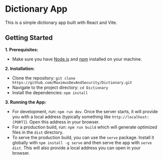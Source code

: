# Dictionary App

This is a simple dictionary app built with React and Vite.

## Getting Started

**1. Prerequisites:**
- Make sure you have [Node.js](https://nodejs.org/) and [npm](https://www.npmjs.com/) installed on your machine.

**2. Installation:**
- Clone the repository: `git clone https://github.com/MaximusDevAndSecurity/Dictionary.git`
- Navigate to the project directory: `cd Dictionary`
- Install the dependencies: `npm install`

**3. Running the App:**
- For development, run: `npm run dev`. Once the server starts, it will provide you with a local address (typically something like `http://localhost:[PORT]`). Open this address in your browser.
- For a production build, run: `npm run build` which will generate optimized files in the `dist` directory.
- To serve the production build, you can use the `serve` package. Install it globally with `npm install -g serve` and then serve the app with `serve dist`. This will also provide a local address you can open in your browser.
